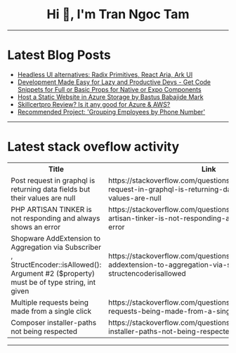 <h1 align="center">Hi 👋, I'm Tran Ngoc Tam</h1>

---

# Latest Blog Posts 
<!-- BLOG-POST-LIST:START -->
- [Headless UI alternatives: Radix Primitives, React Aria, Ark UI](https://dev.to/logrocket/headless-ui-alternatives-radix-primitives-react-aria-ark-ui-gka)
- [Development Made Easy for Lazy and Productive Devs - Get Code Snippets for Full or Basic Props for Native or Expo Components](https://dev.to/cre8stevedev/development-made-easy-for-lazy-and-productive-devs-get-code-snippets-for-full-or-basic-props-for-native-or-expo-components-2c85)
- [Host a Static Website in Azure Storage by Bastus Babajide Mark](https://dev.to/jdbastus/host-a-static-website-in-azure-storage-by-bastus-babajide-mark-1m6j)
- [Skillcertpro Review? Is it any good for Azure &amp; AWS?](https://dev.to/bren67/skillcertpro-review-is-it-any-good-for-azure-aws-24ji)
- [Recommended Project: &#39;Grouping Employees by Phone Number&#39;](https://dev.to/labex/recommended-project-grouping-employees-by-phone-number-4b1a)
<!-- BLOG-POST-LIST:END -->

---

# Latest stack oveflow activity
<table>
  <tr><th>Title</th><th>Link</th></tr>
  <!-- STACKOVERFLOW:START --><tr><td>Post request in graphql is returning data fields but their values are null</td><td>https://stackoverflow.com/questions/78726899/post-request-in-graphql-is-returning-data-fields-but-their-values-are-null</td></tr><tr><td>PHP ARTISAN TINKER is not responding and always shows an error</td><td>https://stackoverflow.com/questions/78726884/php-artisan-tinker-is-not-responding-and-always-shows-an-error</td></tr><tr><td>Shopware AddExtension to Aggregation via Subscriber , StructEncoder::isAllowed&lpar;&rpar;: Argument #2 &lpar;$property&rpar; must be of type string, int given</td><td>https://stackoverflow.com/questions/78726883/shopware-addextension-to-aggregation-via-subscriber-structencoderisallowed</td></tr><tr><td>Multiple requests being made from a single click</td><td>https://stackoverflow.com/questions/78726855/multiple-requests-being-made-from-a-single-click</td></tr><tr><td>Composer installer-paths not being respected</td><td>https://stackoverflow.com/questions/78726815/composer-installer-paths-not-being-respected</td></tr><!-- STACKOVERFLOW:END -->
</table>

---


